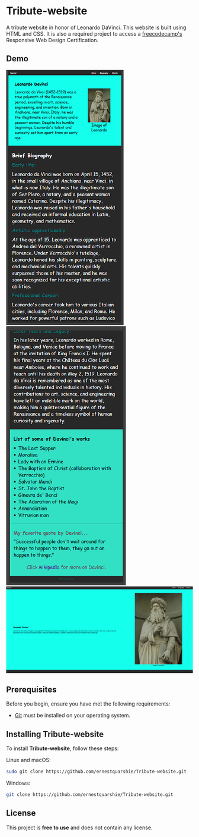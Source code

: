 # Tribute-website
A tribute website in honor of Leonardo DaVinci.
This website is built using HTML and CSS. It is also a required project to access a [freecodecamp's](https://www.freecodecamp.org/) Responsive Web Design Certification.

## Demo
![Tribute-website mobile demo](./Demo-Images/phoneview_1.png "mobile view")
![Tribute-website mobile demo](./Demo-Images/phoneview_2.png "mobile view")
![Tibute-website desktop demo](./Demo-Images/DesktopView_1.png "desktopview")

## Prerequisites

Before you begin, ensure you have met the following requirements:

* [Git](https://git-scm.com/downloads "Download Git") must be installed on your operating system.

## Installing Tribute-website

To install **Tribute-website**, follow these steps:

Linux and macOS:

```bash
sudo git clone https://github.com/ernestquarshie/Tribute-website.git
```

Windows:

```bash
git clone https://github.com/ernestquarshie/Tribute-website.git
```


## License

This project is **free to use** and does not contain any license.
